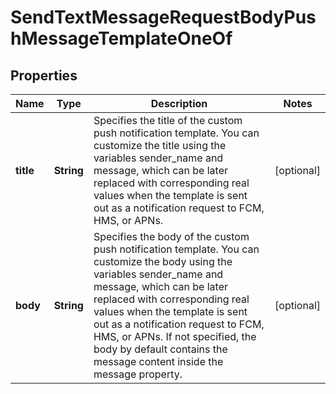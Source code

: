 

# SendTextMessageRequestBodyPushMessageTemplateOneOf


## Properties

| Name | Type | Description | Notes |
|------------ | ------------- | ------------- | -------------|
|**title** | **String** | Specifies the title of the custom push notification template. You can customize the title using the variables sender_name and message, which can be later replaced with corresponding real values when the template is sent out as a notification request to FCM, HMS, or APNs. |  [optional] |
|**body** | **String** | Specifies the body of the custom push notification template. You can customize the body using the variables sender_name and message, which can be later replaced with corresponding real values when the template is sent out as a notification request to FCM, HMS, or APNs. If not specified, the body by default contains the message content inside the message property. |  [optional] |




